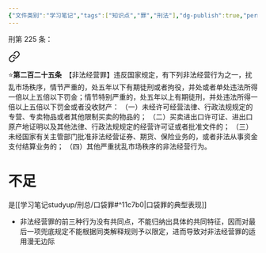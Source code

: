 ```yaml
---
{"文件类别":"学习笔记","tags":["知识点","罪","刑法"],"dg-publish":true,"permalink":"/学习笔记studyup/刑总/非法经营罪/","dgPassFrontmatter":true,"created":"2024-09-25T10:18:14.592+08:00","updated":"2024-10-25T12:04:47.256+08:00"}
---
```


刑第 225 条：
<div class="transclusion internal-embed is-loaded"><a class="markdown-embed-link" href="////#t225" aria-label="Open link"><svg xmlns="http://www.w3.org/2000/svg" width="24" height="24" viewBox="0 0 24 24" fill="none" stroke="currentColor" stroke-width="2" stroke-linecap="round" stroke-linejoin="round" class="svg-icon lucide-link"><path d="M10 13a5 5 0 0 0 7.54.54l3-3a5 5 0 0 0-7.07-7.07l-1.72 1.71"></path><path d="M14 11a5 5 0 0 0-7.54-.54l-3 3a5 5 0 0 0 7.07 7.07l1.71-1.71"></path></svg></a><div class="markdown-embed">



⭐**第二百二十五条**　【非法经营罪】违反国家规定，有下列非法经营行为之一，扰乱市场秩序，情节严重的，处五年以下有期徒刑或者拘役，并处或者单处违法所得一倍以上五倍以下罚金；情节特别严重的，处五年以上有期徒刑，并处违法所得一倍以上五倍以下罚金或者没收财产：
（一）未经许可经营法律、行政法规规定的专营、专卖物品或者其他限制买卖的物品的；
（二）买卖进出口许可证、进出口原产地证明以及其他法律、行政法规规定的经营许可证或者批准文件的；
（三）未经国家有关主管部门批准非法经营证券、期货、保险业务的，或者非法从事资金支付结算业务的；
（四）其他严重扰乱市场秩序的非法经营行为。 

</div></div>

# 不足
是[[学习笔记studyup/刑总/口袋罪#^11c7b0\|口袋罪的典型表现]]
- 非法经营罪的前三种行为没有共同点，不能归纳出具体的共同特征，因而对最后一项兜底规定不能根据同类解释规则予以限定，进而导致对非法经营罪的适用漫无边际